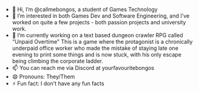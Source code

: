 - 👋 Hi, I’m @callmebongos, a student of Games Technology
- 👀 I’m interested in both Games Dev and Software Engineering, and I've worked on quite a few projects - both passion projects and university work.
- 🌱 I’m currently working on a text based dungeon crawler RPG called "Unpaid Overtime"
  This is a game where the protagonist is a chronically underpaid office worker who made the mistake of staying late one evening to print some things and is now stuck, with his only escape being climbing the corporate ladder.
- 📫 You can reach me via Discord at yourfavouritebongos
- 😄 Pronouns: They/Them
- ⚡ Fun fact: I don't have any fun facts

<!---
callmebongos/callmebongos is a ✨ special ✨ repository because its `README.md` (this file) appears on your GitHub profile.
You can click the Preview link to take a look at your changes.
--->
